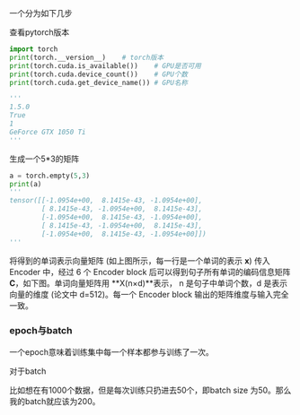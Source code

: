 一个分为如下几步















查看pytorch版本

```python
import torch
print(torch.__version__)	# torch版本
print(torch.cuda.is_available())	# GPU是否可用
print(torch.cuda.device_count())	# GPU个数
print(torch.cuda.get_device_name())	# GPU名称

'''
1.5.0
True
1
GeForce GTX 1050 Ti
'''
```



生成一个5*3的矩阵

```python
a = torch.empty(5,3)
print(a)
'''
tensor([[-1.0954e+00,  8.1415e-43, -1.0954e+00],
        [ 8.1415e-43, -1.0954e+00,  8.1415e-43],
        [-1.0954e+00,  8.1415e-43, -1.0954e+00],
        [ 8.1415e-43, -1.0954e+00,  8.1415e-43],
        [-1.0954e+00,  8.1415e-43, -1.0954e+00]])
'''
```







将得到的单词表示向量矩阵 (如上图所示，每一行是一个单词的表示 **x**) 传入 Encoder 中，经过 6 个 Encoder block 后可以得到句子所有单词的编码信息矩阵 **C**，如下图。单词向量矩阵用 **X(n×d)**表示， n 是句子中单词个数，d 是表示向量的维度 (论文中 d=512)。每一个 Encoder block 输出的矩阵维度与输入完全一致。



### epoch与batch

一个epoch意味着训练集中每一个样本都参与训练了一次。



对于batch

比如想在有1000个数据，但是每次训练只扔进去50个，即batch size 为50。那么我的batch就应该为200。